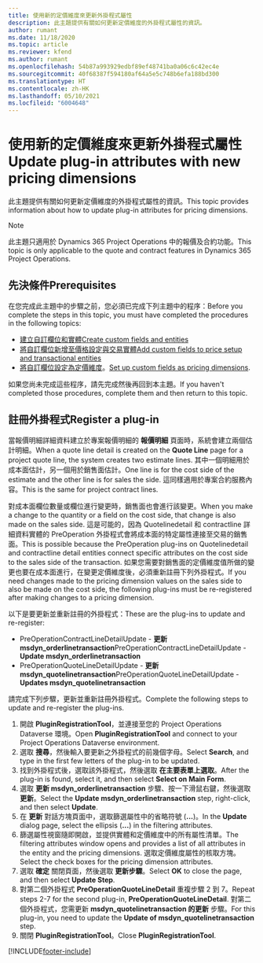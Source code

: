 ```yaml
---
title: 使用新的定價維度來更新外掛程式屬性
description: 此主題提供有關如何更新定價維度的外掛程式屬性的資訊。
author: rumant
ms.date: 11/18/2020
ms.topic: article
ms.reviewer: kfend
ms.author: rumant
ms.openlocfilehash: 54b87a993929edbf89ef48741ba0a06c6c42ec4e
ms.sourcegitcommit: 40f68387f594180af64a5e5c748b6efa188bd300
ms.translationtype: HT
ms.contentlocale: zh-HK
ms.lasthandoff: 05/10/2021
ms.locfileid: "6004648"
---
```

# <a name="update-plug-in-attributes-with-new-pricing-dimensions"></a><span data-ttu-id="7bff2-103">使用新的定價維度來更新外掛程式屬性</span><span class="sxs-lookup"><span data-stu-id="7bff2-103">Update plug-in attributes with new pricing dimensions</span></span>

<span data-ttu-id="7bff2-104">此主題提供有關如何更新定價維度的外掛程式屬性的資訊。</span><span class="sxs-lookup"><span data-stu-id="7bff2-104">This topic provides information about how to update plug-in attributes for pricing dimensions.</span></span>

> [!NOTE]
> <span data-ttu-id="7bff2-105">此主題只適用於 Dynamics 365 Project Operations 中的報價及合約功能。</span><span class="sxs-lookup"><span data-stu-id="7bff2-105">This topic is only applicable to the quote and contract features in Dynamics 365 Project Operations.</span></span>

## <a name="prerequisites"></a><span data-ttu-id="7bff2-106">先決條件</span><span class="sxs-lookup"><span data-stu-id="7bff2-106">Prerequisites</span></span>
<span data-ttu-id="7bff2-107">在您完成此主題中的步驟之前，您必須已完成下列主題中的程序：</span><span class="sxs-lookup"><span data-stu-id="7bff2-107">Before you complete the steps in this topic, you must have completed the procedures in the following topics:</span></span>

  - [<span data-ttu-id="7bff2-108">建立自訂欄位和實體</span><span class="sxs-lookup"><span data-stu-id="7bff2-108">Create custom fields and entities</span></span>](create-custom-fields-entities-pricing-dimensions.md) 
  - [<span data-ttu-id="7bff2-109">將自訂欄位新增至價格設定與交易實體</span><span class="sxs-lookup"><span data-stu-id="7bff2-109">Add custom fields to price setup and transactional entities</span></span>](add-custom-fields-price-setup-transactional-entities.md)
  - <span data-ttu-id="7bff2-110">[將自訂欄位設定為定價維度](set-up-custom-fields-pricing-dimensions.md)。</span><span class="sxs-lookup"><span data-stu-id="7bff2-110">[Set up custom fields as pricing dimensions](set-up-custom-fields-pricing-dimensions.md).</span></span> 
  
<span data-ttu-id="7bff2-111">如果您尚未完成這些程序，請先完成然後再回到本主題。</span><span class="sxs-lookup"><span data-stu-id="7bff2-111">If you haven't completed those procedures, complete them and then return to this topic.</span></span>

## <a name="register-a-plug-in"></a><span data-ttu-id="7bff2-112">註冊外掛程式</span><span class="sxs-lookup"><span data-stu-id="7bff2-112">Register a plug-in</span></span>
<span data-ttu-id="7bff2-113">當報價明細詳細資料建立於專案報價明細的 **報價明細** 頁面時，系統會建立兩個估計明細。</span><span class="sxs-lookup"><span data-stu-id="7bff2-113">When a quote line detail is created on the **Quote Line** page for a project quote line, the system creates two estimate lines.</span></span> <span data-ttu-id="7bff2-114">其中一個明細用於成本面估計，另一個用於銷售面估計。</span><span class="sxs-lookup"><span data-stu-id="7bff2-114">One line is for the cost side of the estimate and the other line is for sales the side.</span></span> <span data-ttu-id="7bff2-115">這同樣適用於專案合約服務內容。</span><span class="sxs-lookup"><span data-stu-id="7bff2-115">This is the same  for project contract lines.</span></span>

<span data-ttu-id="7bff2-116">對成本面欄位數量或欄位進行變更時，銷售面也會進行該變更。</span><span class="sxs-lookup"><span data-stu-id="7bff2-116">When you make a change to the quantity or a field on the cost side, that change is also made on the sales side.</span></span> <span data-ttu-id="7bff2-117">這是可能的，因為 Quotelinedetail 和 contractline 詳細資料實體的 PreOperation 外掛程式會將成本面的特定屬性連接至交易的銷售面。</span><span class="sxs-lookup"><span data-stu-id="7bff2-117">This is possible because the PreOperation plug-ins on Quotelinedetail and contractline detail entities connect specific attributes on the cost side to the sales side of the transaction.</span></span> <span data-ttu-id="7bff2-118">如果您需要對銷售面的定價維度值所做的變更也要在成本面進行，在變更定價維度後，必須重新註冊下列外掛程式。</span><span class="sxs-lookup"><span data-stu-id="7bff2-118">If you need changes made to the pricing dimension values on the sales side to also be made on the cost side, the following plug-ins must be re-registered after making changes to a pricing dimension.</span></span>

<span data-ttu-id="7bff2-119">以下是要更新並重新註冊的外掛程式：</span><span class="sxs-lookup"><span data-stu-id="7bff2-119">These are the plug-ins to update and re-register:</span></span>

- <span data-ttu-id="7bff2-120">PreOperationContractLineDetailUpdate - **更新 msdyn_orderlinetransaction**</span><span class="sxs-lookup"><span data-stu-id="7bff2-120">PreOperationContractLineDetailUpdate - **Update msdyn_orderlinetransaction**</span></span>
- <span data-ttu-id="7bff2-121">PreOperationQuoteLineDetailUpdate - **更新 msdyn_quotelinetransaction**</span><span class="sxs-lookup"><span data-stu-id="7bff2-121">PreOperationQuoteLineDetailUpdate - **Updates msdyn_quotelinetransaction**</span></span>

<span data-ttu-id="7bff2-122">請完成下列步驟，更新並重新註冊外掛程式。</span><span class="sxs-lookup"><span data-stu-id="7bff2-122">Complete the following steps to update and re-register the plug-ins.</span></span>

1. <span data-ttu-id="7bff2-123">開啟 **PluginRegistrationTool**，並連接至您的 Project Operations Dataverse 環境。</span><span class="sxs-lookup"><span data-stu-id="7bff2-123">Open **PluginRegistrationTool** and connect to your Project Operations Dataverse environment.</span></span>
2. <span data-ttu-id="7bff2-124">選取 **搜尋**，然後輸入要更新之外掛程式的前幾個字母。</span><span class="sxs-lookup"><span data-stu-id="7bff2-124">Select **Search**, and type in the first few letters of the plug-in to be updated.</span></span>
3. <span data-ttu-id="7bff2-125">找到外掛程式後，選取該外掛程式，然後選取 **在主要表單上選取**。</span><span class="sxs-lookup"><span data-stu-id="7bff2-125">After the plug-in is found, select it, and then select **Select on Main Form**.</span></span>
4. <span data-ttu-id="7bff2-126">選取 **更新 msdyn_orderlinetransaction** 步驟、按一下滑鼠右鍵，然後選取 **更新**。</span><span class="sxs-lookup"><span data-stu-id="7bff2-126">Select the **Update msdyn_orderlinetransaction** step, right-click, and then select **Update**.</span></span>
5. <span data-ttu-id="7bff2-127">在 **更新** 對話方塊頁面中，選取篩選屬性中的省略符號 (**...**)。</span><span class="sxs-lookup"><span data-stu-id="7bff2-127">In the **Update** dialog page, select the ellipsis (**...**) in the filtering attributes.</span></span>
6. <span data-ttu-id="7bff2-128">篩選屬性視窗隨即開啟，並提供實體和定價維度中的所有屬性清單。</span><span class="sxs-lookup"><span data-stu-id="7bff2-128">The filtering attributes window opens and provides a list of all attributes in the entity and the pricing dimensions.</span></span> <span data-ttu-id="7bff2-129">選取定價維度屬性的核取方塊。</span><span class="sxs-lookup"><span data-stu-id="7bff2-129">Select the check boxes for the pricing dimension attributes.</span></span>
7. <span data-ttu-id="7bff2-130">選取 **確定** 關閉頁面，然後選取 **更新步驟**。</span><span class="sxs-lookup"><span data-stu-id="7bff2-130">Select **OK** to close the page, and then select **Update Step**.</span></span>
8. <span data-ttu-id="7bff2-131">對第二個外掛程式 **PreOperationQuoteLineDetail** 重複步驟 2 到 7。</span><span class="sxs-lookup"><span data-stu-id="7bff2-131">Repeat steps 2-7 for the second plug-in, **PreOperationQuoteLineDetail**.</span></span> <span data-ttu-id="7bff2-132">對第二個外掛程式，您需更新 **msdyn_quotelinetransaction 的更新** 步驟。</span><span class="sxs-lookup"><span data-stu-id="7bff2-132">For this plug-in, you need to update the **Update of msdyn_quotelinetransaction** step.</span></span>
9. <span data-ttu-id="7bff2-133">關閉 **PluginRegistrationTool**。</span><span class="sxs-lookup"><span data-stu-id="7bff2-133">Close **PluginRegistrationTool**.</span></span>


[!INCLUDE[footer-include](../includes/footer-banner.md)]